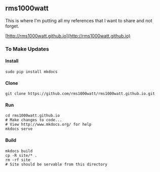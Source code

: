 <hidden cmd="mkdocs build && cp -R site/* . && rm -rf site"/>
<hidden cmd="git add . && git commit -m "Added links" && git push https://rms1000watt@github.com/rms1000watt/rms1000watt.github.io.git master:master"/>
<hidden cmd="cd $GOPATH/src/github.com/rms1000watt/rms1000watt.github.io && mkdocs build && cp -R site/* . && rm -rf site && git add . && git commit -m "Added links" && git push https://rms1000watt@github.com/rms1000watt/rms1000watt.github.io.git master:master"/>

## rms1000watt

This is where I'm putting all my references that I want to share and not forget. 

[http://rms1000watt.github.io](http://rms1000watt.github.io)

### To Make Updates

#### Install

```
sudo pip install mkdocs
```

#### Clone

```
git clone https://github.com/rms1000watt/rms1000watt.github.io.git
```

#### Run

```
cd rms1000watt.github.io
# Make changes to code...
# View http://www.mkdocs.org/ for help
mkdocs serve
```

#### Build

```
mkdocs build
cp -R site/* . 
rm -rf site
# Site should be servable from this directory
```
